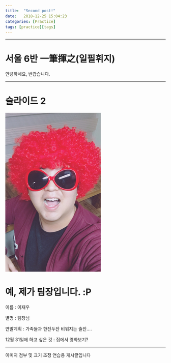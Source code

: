 ```yaml
---
title:  "Second post!"
date:   2018-12-25 15:04:23
categories: [Practice]
tags: [practice][tags]
---
```





---


# 서울 6반 一筆揮之(일필휘지) 
안녕하세요, 반갑습니다.



---


# 슬라이드 2



<img src="https://github.com/Jaewoo-Lee/Jaewoo-Lee.github.io/blob/master/images/IMG_2609.JPG?raw=true" width="300" height="500">



# 예, 제가 팀장입니다. :P



이름 : 이재우



별명 : 팀장님



연말계획 : 가족들과 한잔두잔 비워지는 술잔....



12월 31일에 하고 싶은 것 : 집에서 영화보기?





---


이미지 첨부 및 크기 조정 연습용 게시글입니다
